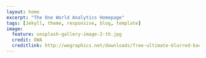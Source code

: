 ```yaml
---
layout: home
excerpt: "The One World Analytics Homepage"
tags: [Jekyll, theme, responsive, blog, template]
image:
  feature: unsplash-gallery-image-2-th.jpg
  credit: OWA
  creditlink: http://wegraphics.net/downloads/free-ultimate-blurred-background-pack/
---  
```


